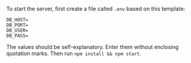 To start the server, first create a file called `.env` based on this template:

```
DB_HOST=
DB_PORT=
DB_USER=
DB_PASS=
```

The values should be self-explanatory. Enter them without enclosing quotation marks.
Then run `npm install && npm start`.